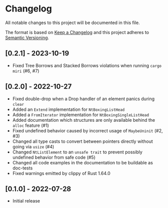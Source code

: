 # Changelog
All notable changes to this project will be documented in this file.

The format is based on [Keep a Changelog](http://keepachangelog.com/en/1.0.0/)
and this project adheres to [Semantic Versioning](https://semver.org/spec/v2.0.0.html).


## [0.2.1] - 2023-10-19
- Fixed Tree Borrows and Stacked Borrows violations when running `cargo miri` (#6, #7)

## [0.2.0] - 2022-10-27
- Fixed double-drop when a Drop handler of an element panics during `clear`
- Added an `Extend` implementation for `NtBoxingListHead`
- Added a `FromIterator` implementation for `NtBoxingSingleListHead`
- Added documentation which structures are only available behind the `alloc` feature (#1)
- Fixed undefined behavior caused by incorrect usage of `MaybeUninit` (#2, #3)
- Changed all type casts to convert between pointers directly without going via `usize` (#4)
- Changed `NtListElement` to an `unsafe trait` to prevent possibly undefined behavior from safe code (#5)
- Changed all code examples in the documentation to be buildable as doc-tests
- Fixed warnings emitted by clippy of Rust 1.64.0

## [0.1.0] - 2022-07-28
- Initial release
